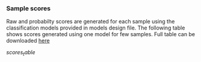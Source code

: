 ### Sample scores

Raw and probabilty scores are generated for each sample using the classification models provided in models design file.
The following table shows scores generated using one model for few samples. Full table can be downloaded [here](data/models/scores.csv)

$scores_table$
